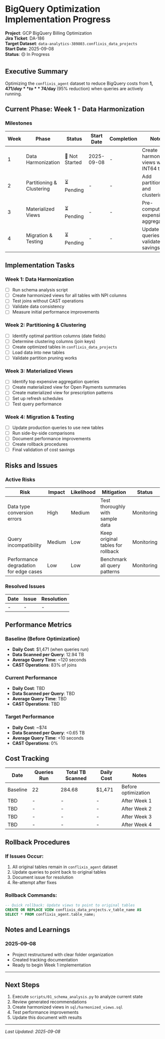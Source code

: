 # BigQuery Optimization Implementation Progress

**Project**: GCP BigQuery Billing Optimization  
**Jira Ticket**: DA-186  
**Target Dataset**: `data-analytics-389803.conflixis_data_projects`  
**Start Date**: 2025-09-08  
**Status**: 🟡 In Progress

## Executive Summary

Optimizing the `conflixis_agent` dataset to reduce BigQuery costs from **$1,471/day** to **~$74/day** (95% reduction) when queries are actively running.

## Current Phase: Week 1 - Data Harmonization

### Milestones

| Week | Phase | Status | Start Date | Completion | Notes |
|------|-------|--------|------------|------------|-------|
| 1 | Data Harmonization | 🔄 Not Started | 2025-09-08 | - | Create harmonized views with INT64 types |
| 2 | Partitioning & Clustering | ⏳ Pending | - | - | Add partitioning and clustering |
| 3 | Materialized Views | ⏳ Pending | - | - | Pre-compute expensive aggregations |
| 4 | Migration & Testing | ⏳ Pending | - | - | Update queries and validate savings |

## Implementation Tasks

### Week 1: Data Harmonization
- [ ] Run schema analysis script
- [ ] Create harmonized views for all tables with NPI columns
- [ ] Test joins without CAST operations
- [ ] Validate data consistency
- [ ] Measure initial performance improvements

### Week 2: Partitioning & Clustering
- [ ] Identify optimal partition columns (date fields)
- [ ] Determine clustering columns (join keys)
- [ ] Create optimized tables in `conflixis_data_projects`
- [ ] Load data into new tables
- [ ] Validate partition pruning works

### Week 3: Materialized Views
- [ ] Identify top expensive aggregation queries
- [ ] Create materialized view for Open Payments summaries
- [ ] Create materialized view for prescription patterns
- [ ] Set up refresh schedules
- [ ] Test query performance

### Week 4: Migration & Testing
- [ ] Update production queries to use new tables
- [ ] Run side-by-side comparisons
- [ ] Document performance improvements
- [ ] Create rollback procedures
- [ ] Final validation of cost savings

## Risks and Issues

### Active Risks
| Risk | Impact | Likelihood | Mitigation | Status |
|------|--------|------------|------------|--------|
| Data type conversion errors | High | Medium | Test thoroughly with sample data | Monitoring |
| Query incompatibility | Medium | Low | Keep original tables for rollback | Monitoring |
| Performance degradation for edge cases | Low | Low | Benchmark all query patterns | Monitoring |

### Resolved Issues
| Date | Issue | Resolution |
|------|-------|------------|
| - | - | - |

## Performance Metrics

### Baseline (Before Optimization)
- **Daily Cost**: $1,471 (when queries run)
- **Data Scanned per Query**: 12.94 TB
- **Average Query Time**: ~120 seconds
- **CAST Operations**: 83% of joins

### Current Performance
- **Daily Cost**: TBD
- **Data Scanned per Query**: TBD
- **Average Query Time**: TBD
- **CAST Operations**: TBD

### Target Performance
- **Daily Cost**: ~$74
- **Data Scanned per Query**: <0.65 TB
- **Average Query Time**: <10 seconds
- **CAST Operations**: 0%

## Cost Tracking

| Date | Queries Run | Total TB Scanned | Daily Cost | Notes |
|------|------------|------------------|------------|-------|
| Baseline | 22 | 284.68 | $1,471 | Before optimization |
| TBD | - | - | - | After Week 1 |
| TBD | - | - | - | After Week 2 |
| TBD | - | - | - | After Week 3 |
| TBD | - | - | - | After Week 4 |

## Rollback Procedures

### If Issues Occur:
1. All original tables remain in `conflixis_agent` dataset
2. Update queries to point back to original tables
3. Document issue for resolution
4. Re-attempt after fixes

### Rollback Commands:
```sql
-- Quick rollback: Update views to point to original tables
CREATE OR REPLACE VIEW conflixis_data_projects.v_table_name AS
SELECT * FROM conflixis_agent.table_name;
```

## Notes and Learnings

### 2025-09-08
- Project restructured with clear folder organization
- Created tracking documentation
- Ready to begin Week 1 implementation

---

## Next Steps

1. Execute `scripts/01_schema_analysis.py` to analyze current state
2. Review generated recommendations
3. Create harmonized views in `sql/harmonized_views.sql`
4. Test performance improvements
5. Update this document with results

---

*Last Updated: 2025-09-08*